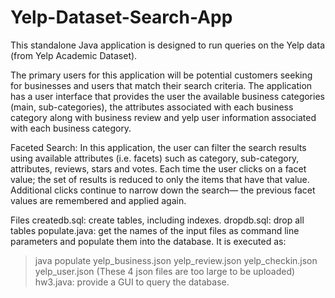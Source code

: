 # Yelp-Dataset-Search-App

This standalone Java application is designed to run queries on the Yelp data (from Yelp Academic Dataset). 

The primary users for this application will be potential customers seeking for businesses and users that match their search criteria. The application has a user interface that provides the user the available business categories (main, sub-categories), the attributes associated with each business category along with business review and yelp user information associated with each business category.

Faceted Search: In this application, the user can filter the search results using available attributes (i.e. facets) such as category, sub-category, attributes, reviews, stars and votes. Each time the user clicks on a facet value; the set of results is reduced to only the items that have that value. Additional clicks continue to narrow down the search— the previous facet values are remembered and applied again.

Files
createdb.sql: create tables, including indexes.
dropdb.sql: drop all tables
populate.java: get the names of the input files as command line parameters and populate them into the database. It is executed as:
> java populate yelp_business.json yelp_review.json yelp_checkin.json yelp_user.json
(These 4 json files are too large to be uploaded)
hw3.java: provide a GUI to query the database.

